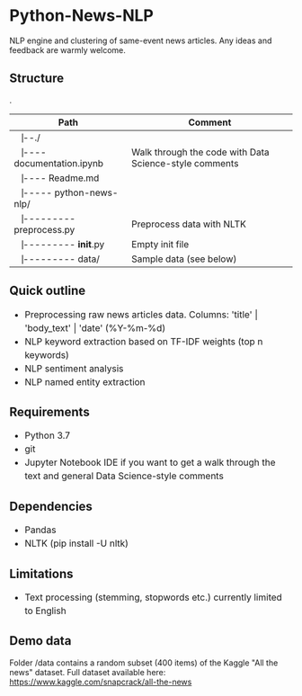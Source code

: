 # Python-News-NLP

NLP engine and clustering of same-event news articles. Any ideas and feedback are warmly welcome.

## Structure
.<br>

| Path | Comment |
| --- | --- |
|⎹--./|  |
|⎹---- documentation.ipynb| Walk through the code with Data Science-style comments |
|⎹---- Readme.md|  |
|⎹----- python-news-nlp/| |
|⎹--------- preprocess.py| Preprocess data with NLTK |
|⎹--------- __init__.py| Empty init file |
|⎹--------- data/| Sample data (see below) |


## Quick outline
<ul style="line-height: 1.5; font-size:12pt">
  <li>Preprocessing raw news articles data. Columns: 'title' | 'body_text' | 'date' (%Y-%m-%d)</li>
  <li>NLP keyword extraction based on TF-IDF weights (top n keywords)</li>
  <li>NLP sentiment analysis</li>
  <li>NLP named entity extraction</li>
</ul>

## Requirements
<ul style="line-height: 1.5; font-size:12pt">
  <li>Python 3.7</li>
  <li>git</li>
  <li>Jupyter Notebook IDE if you want to get a walk through the text and general Data Science-style comments</li>
</ul>

## Dependencies
<ul style="line-height: 1.5; font-size:12pt">
  <li>Pandas</li>
  <li>NLTK (pip install -U nltk)</li>
</ul>

## Limitations
<ul style="line-height: 1.5; font-size:12pt">
  <li>Text processing (stemming, stopwords etc.) currently limited to English</li>
</ul>

## Demo data
Folder /data contains a random subset (400 items) of the Kaggle "All the news" dataset. Full dataset available here: https://www.kaggle.com/snapcrack/all-the-news